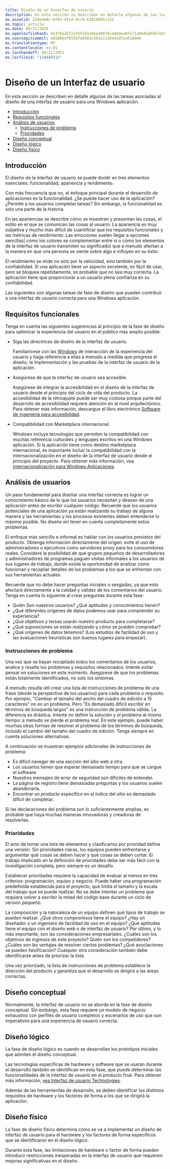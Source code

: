```yaml
---
title: Diseño de un Interfaz de usuario
description: En esta sección se describen en detalle algunas de las tareas asociadas al diseño de una interfaz de usuario para una Windows aplicación.
ms.assetid: 22deda0c-bf03-4fcd-9cc9-6381b601c152
ms.topic: article
ms.date: 05/31/2018
ms.openlocfilehash: 914f8a2bf2afb532e3deed8876ce0ddea0fe71a0e8ad5457e5967e5f48eeb2c5
ms.sourcegitcommit: e858bbe701567d4583c50a11326e42d7ea51804b
ms.translationtype: MT
ms.contentlocale: es-ES
ms.lasthandoff: 08/11/2021
ms.locfileid: "119440315"
---
```

# <a name="designing-a-user-interface"></a>Diseño de un Interfaz de usuario

En esta sección se describen en detalle algunas de las tareas asociadas al diseño de una interfaz de usuario para una Windows aplicación.

-   [Introducción](#introduction)
-   [Requisitos funcionales](#functional-requirements)
-   [Análisis de usuarios](#user-analysis)
    -   [Instrucciones de problema](#problem-statements)
    -   [Prioridades](#priorities)
-   [Diseño conceptual](#conceptual-design)
-   [Diseño lógico](#logical-design)
-   [Diseño físico](#physical-design)

## <a name="introduction"></a>Introducción

El diseño de la interfaz de usuario se puede dividir en tres elementos esenciales: funcionalidad, apariencia y rendimiento.

Con más frecuencia que no, el enfoque principal durante el desarrollo de aplicaciones es la funcionalidad. ¿Se puede hacer uso de la aplicación? ¿Permite a los usuarios completar tareas? Sin embargo, la funcionalidad es solo una parte de la historia.

En las apariencias se describe cómo se muestran y presentan las cosas, el estilo en el que se comunican las cosas al usuario. La apariencia es muy subjetiva y mucho más difícil de cuantificar que los requisitos funcionales y las métricas de rendimiento. Las emociones suelen llegar a opciones sencillas( cómo los colores se complementan entre sí o cómo los elementos de la interfaz de usuario transmiten su significado) que a menudo afectan a la manera en que una persona se siente sobre algo e influyen en su éxito.

El rendimiento se mide no solo por la velocidad, sino también por la confiabilidad. Si una aplicación tiene un aspecto excelente, es fácil de usar, pero se bloquea repetidamente, es probable que no sea muy correcta. La aplicación tiene que proporcionar a un usuario plena confianza en su confiabilidad.

Las siguientes son algunas tareas de fase de diseño que pueden contribuir a una interfaz de usuario correcta para una Windows aplicación.

## <a name="functional-requirements"></a>Requisitos funcionales

Tenga en cuenta las siguientes sugerencias al principio de la fase de diseño para optimizar la experiencia del usuario en el público más amplio posible:

-   Siga las directrices de diseño de la interfaz de usuario.

    Familiarícese con las [Windows](../uxguide/guidelines.md) de interacción de la experiencia del usuario y haga referencia a ellas a menudo a medida que progresa el diseño, la implementación y las pruebas de la interfaz de usuario de la aplicación.

-   Asegúrese de que la interfaz de usuario sea accesible.

    Asegúrese de integrar la accesibilidad en el diseño de la interfaz de usuario desde el principio del ciclo de vida del producto. La accesibilidad de la retroajuste puede ser muy costosa porque parte del desarrollo de accesibilidad requiere atención en el nivel arquitectónico. Para obtener más información, descargue el libro electrónico [Software de ingeniería para accesibilidad](https://www.microsoft.com/download/details.aspx?id=19262).

-   Compatibilidad con Marketplace internacional.

    Windows incluye tecnologías que permiten la compatibilidad con muchas referencia culturales y lenguajes escritos en una Windows aplicación. Si la aplicación tiene como destino marketplace internacional, es importante incluir la compatibilidad con la internacionalización en el diseño de la interfaz de usuario desde el principio del proyecto. Para obtener más información, vea [Internacionalización para Windows Aplicaciones](../intl/international-support.md).

## <a name="user-analysis"></a>Análisis de usuarios

Un paso fundamental para diseñar una interfaz correcta es lograr un conocimiento básico de lo que los usuarios necesitan y desean de una aplicación antes de escribir cualquier código. Recuerde que los usuarios potenciales de una aplicación ya están realizando su trabajo de alguna manera y las herramientas y los procesos existentes deben entenderse lo máximo posible. No diseñe sin tener en cuenta completamente estos problemas.

El enfoque más sencillo e informal es hablar con los usuarios previstos del producto. Obtenga información directamente del origen: evite el uso de administradores o ejecutivos como servidores proxy para los consumidores reales. Considere la posibilidad de que grupos pequeños de desarrolladores y administradores de programas paguen visitas informales a los usuarios de sus lugares de trabajo, donde existe la oportunidad de analizar cómo funcionan y recopilar detalles de los problemas a los que se enfrentan con sus herramientas actuales.

Recuerde que no debe hacer preguntas iniciales o sesgadas, ya que esto afectará directamente a la calidad y validez de los comentarios del usuario. Tenga en cuenta lo siguiente al crear preguntas durante esta fase:

-   Quién Son nuestros usuarios? ¿Qué aptitudes y conocimientos tienen?
-   ¿Qué diferentes orígenes de datos podemos usar para comprender su experiencia?
-   ¿Qué objetivos y tareas usarán nuestro producto para completarse?
-   ¿Qué suposiciones se están realizando y cómo se pueden comprobar?
-   ¿Qué orígenes de datos tenemos? (Los estudios de facilidad de uso y las evaluaciones heurísticas son buenos lugares para empezar).

### <a name="problem-statements"></a>Instrucciones de problema

Una vez que se hayan recopilado todos los comentarios de los usuarios, analice y resalte los problemas y requisitos relacionados. Intente evitar pensar en soluciones en este momento. Asegúrese de que los problemas están totalmente identificados, no solo los síntomas.

A menudo resulta útil crear una lista de instrucciones de problema de una frase (desde la perspectiva de los usuarios) para cada problema o requisito. Por ejemplo, "Cambiar el tamaño del ancho del cuadro de edición a 15 caracteres" no es un problema. Pero "Es demasiado difícil escribir en términos de búsqueda largos" es una instrucción de problema válida. La diferencia es drástica. Intente no definir la solución y el problema al mismo tiempo: a menudo se pierde el problema real. En este ejemplo, puede haber muchas otras formas de resolver el problema de los términos de búsqueda, incluido el cambio del tamaño del cuadro de edición. Tenga siempre en cuenta soluciones alternativas.

A continuación se muestran ejemplos adicionales de instrucciones de problema:

-   Es difícil navegar de una sección del sitio web a otra.
-   Los usuarios tienen que esperar demasiado tiempo para que se cargue el software.
-   Nuestros mensajes de error de seguridad son difíciles de entender.
-   La página de registro tiene demasiadas preguntas y los usuarios suelen abandonarla.
-   Encontrar un producto específico en el índice del sitio es demasiado difícil de completar.

Si las declaraciones del problema son lo suficientemente amplias, es probable que haya muchas maneras innovadoras y creadoras de resolverlas.

### <a name="priorities"></a>Prioridades

El acto de tomar una lista de elementos y clasificarlos por prioridad define una versión. Sin prioridades claras, los equipos pueden enfrentarse y argumentar qué cosas se deben hacer y qué cosas se deben cortar. El trabajo implicado en la definición de prioridades debe ser más fácil con la investigación completa, pero siempre es un desafío.

Establecer prioridades requiere la capacidad de evaluar al menos en tres criterios: programación, equipo y negocio. Puede haber una programación predefinida establecida para el proyecto, que limita el tamaño y la escala del trabajo que se puede realizar. No se debe intentar un problema que requiera volver a escribir la mitad del código base durante un ciclo de versión pequeño.

La composición y la naturaleza de un equipo definen qué tipos de trabajo se pueden realizar. ¿Qué otros compromisos tiene el equipo? ¿Hay un diseñador o un ingeniero de facilidad de uso en el equipo? ¿Qué aptitudes tiene el equipo con el diseño web o de interfaz de usuario? Por último, y lo más importante, son las consideraciones empresariales. ¿Cuáles son los objetivos de ingresos de este proyecto? Quién son los competidores? ¿Cuáles son las ventajas de resolver ciertos problemas? ¿Qué asociaciones se pueden falsificación? Cualquier otra consideración también debe identificarse antes de priorizar la lista.

Una vez priorizado, la lista de instrucciones de problema establece la dirección del producto y garantiza que el desarrollo se dirigirá a las áreas correctas.

## <a name="conceptual-design"></a>Diseño conceptual

Normalmente, la interfaz de usuario no se aborda en la fase de diseño conceptual. Sin embargo, esta fase requiere un modelo de negocio exhaustivo con perfiles de usuario completos y escenarios de uso que son imperativos para una experiencia de usuario correcta.

## <a name="logical-design"></a>Diseño lógico

La fase de diseño lógico es cuando se desarrollan los prototipos iniciales que admiten el diseño conceptual.

Las tecnologías específicas de hardware y software que se usarán durante el desarrollo también se identifican en esta fase, que puede determinar las funcionalidades de la interfaz de usuario en el producto final. Para obtener más información, [vea Interfaz de usuario Technologies](user-interface-technologies-for-windows-applications.md).

Además de las herramientas de desarrollo, se deben identificar los distintos requisitos de hardware y los factores de forma a los que se dirigirá la aplicación.

## <a name="physical-design"></a>Diseño físico

La fase de diseño físico determina cómo se va a implementar un diseño de interfaz de usuario para el hardware y los factores de forma específicos que se identificaron en el diseño lógico.

Durante esta fase, las limitaciones de hardware o factor de forma pueden introducir restricciones inesperadas en la interfaz de usuario que requieren mejoras significativas en el diseño.

 

 